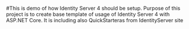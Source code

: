 #This is demo of how Identity Server 4 should be setup. 
Purpose of this project is to create base template of usage of Identity Server 4 with ASP.NET Core.
It is including also QuickStarteras from IdentityServer site
